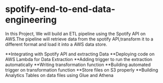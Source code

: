 # spotify-end-to-end-data-engineering
In this Project, We will build an ETL pipeline using the Spotify API on AWS.The pipeline will retrieve data from the spotify API,transform it to a different format and load it into a AWS data store.


**Integrating with Spotify API and extracting Data
**Deploying code on AWS Lambda for Data Extraction
**Adding trigger to run the extraction automatically
**Writing transformation function
**Building automated trigger on transformation function
**Store files on S3 properly
**Building Analytics Tables on data files using Glue and Athena
